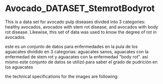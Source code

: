 # Avocado_DATASET_StemrotBodyrot
This is a data set for avocado pulp diseases divided into 3 categories: healthy avocados, avocados with stem rot disease, and avocados with body rot disease. Likewise, this set of data was used to know the degree of rot in avocados.

este es un conjunto de datos para enfermedades en la pula de los aguacates dividido en 3 categorias: aguacates sanos, aguacates con la enfermedad de stem rot y aguacates con la enfermedad "body rot". así mismo este conjunto de datos se utilizó para saber el grado de pudrición en los aguacates


the technical specifications for the images are following:
